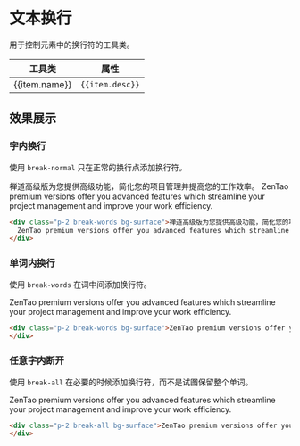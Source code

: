 # 文本换行

用于控制元素中的换行符的工具类。

<Example class="p-0">
  <table class="table">
    <thead>
      <tr>
        <th>工具类</th>
        <th>属性</th>
      </tr>
    </thead>
    <tbody>
      <tr v-for="item in wordBreakJson">
        <td>{{item.name}}</td>
        <td><code>{{item.desc}}</code></td>
      </tr>
    </tbody>
   </table>
</Example>

## 效果展示

### 字内换行

使用 `break-normal` 只在正常的换行点添加换行符。

<Example>
  <div class="p-2 break-words bg-surface">禅道高级版为您提供高级功能，简化您的项目管理并提高您的工作效率。
    ZenTao premium versions offer you advanced features which streamline your project management and improve your work efficiency.
  </div>
</Example>

```html
<div class="p-2 break-words bg-surface">禅道高级版为您提供高级功能，简化您的项目管理并提高您的工作效率。
  ZenTao premium versions offer you advanced features which streamline your project management and improve your work efficiency.
</div>
```

### 单词内换行

使用 `break-words` 在词中间添加换行符。

<Example>
  <div class="p-2 break-words bg-surface">ZenTao premium versions offer you advanced features which streamline your project management and improve your work efficiency.
  </div>
</Example>

```html
<div class="p-2 break-words bg-surface">ZenTao premium versions offer you advanced features which streamline your project management and improve your work efficiency.
</div>
```

### 任意字内断开

使用 `break-all` 在必要的时候添加换行符，而不是试图保留整个单词。

<Example>
  <div class="p-2 break-all bg-surface">ZenTao premium versions offer you advanced features which streamline your project management and improve your work efficiency.
  </div>
</Example>

```html
<div class="p-2 break-all bg-surface">ZenTao premium versions offer you advanced features which streamline your project management and improve your work efficiency.
</div>
```

<script setup>
  const wordBreakJson = [
    {name: 'break-normal', desc: 'overflow-wrap: normal;word-break: normal;'},
    {name: 'break-words', desc: 'overflow-wrap: break-word;'},
    {name: 'break-all', desc: 'word-break: break-all;'},
  ]
</script>
